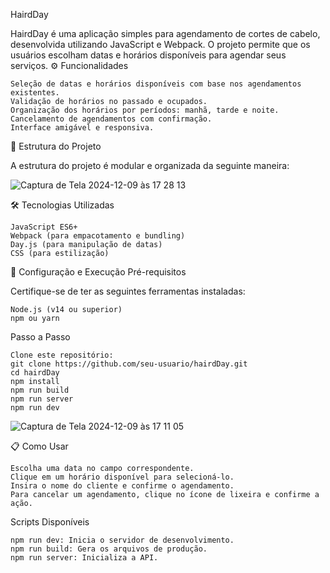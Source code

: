 HairdDay

HairdDay é uma aplicação simples para agendamento de cortes de cabelo, desenvolvida utilizando JavaScript e Webpack. O projeto permite que os usuários escolham datas e horários disponíveis para agendar seus serviços.
⚙️ Funcionalidades

    Seleção de datas e horários disponíveis com base nos agendamentos existentes.
    Validação de horários no passado e ocupados.
    Organização dos horários por períodos: manhã, tarde e noite.
    Cancelamento de agendamentos com confirmação.
    Interface amigável e responsiva.

📂 Estrutura do Projeto

A estrutura do projeto é modular e organizada da seguinte maneira:

![Captura de Tela 2024-12-09 às 17 28 13](https://github.com/user-attachments/assets/53333694-e5b6-4328-83f9-336e41b62223)


🛠️ Tecnologias Utilizadas

    JavaScript ES6+
    Webpack (para empacotamento e bundling)
    Day.js (para manipulação de datas)
    CSS (para estilização)

🚀 Configuração e Execução
Pré-requisitos

Certifique-se de ter as seguintes ferramentas instaladas:

    Node.js (v14 ou superior)
    npm ou yarn

Passo a Passo

    Clone este repositório:
    git clone https://github.com/seu-usuario/hairdDay.git
    cd hairdDay
    npm install
    npm run build
    npm run server
    npm run dev 

    
![Captura de Tela 2024-12-09 às 17 11 05](https://github.com/user-attachments/assets/1d63e86f-eb1c-486c-9cee-06e4ab906e53)

📋 Como Usar

    Escolha uma data no campo correspondente.
    Clique em um horário disponível para selecioná-lo.
    Insira o nome do cliente e confirme o agendamento.
    Para cancelar um agendamento, clique no ícone de lixeira e confirme a ação.

Scripts Disponíveis

    npm run dev: Inicia o servidor de desenvolvimento.
    npm run build: Gera os arquivos de produção.
    npm run server: Inicializa a API.



